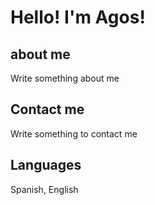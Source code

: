 # Hello! I'm Agos! 

## about me
Write something about me

## Contact me
Write something to contact me

## Languages
Spanish, English
